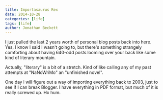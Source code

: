```yaml
---
title: Importasaurus Rex
date: 2014-10-28
categories: [life]
tags: [life]
author: Jonathan Beckett
---
```


I just pulled the last 2 years worth of personal blog posts back into here. Yes, I know I said I wasn't going to, but there's something strangely comforting about having 640-odd posts looming over your back like some kind of literary mountain.

Actually, "literary" is a bit of a stretch. Kind of like calling any of my past attempts at "NaNoWriMo" an "unfinished novel".

One day I will figure out a way of importing everything back to 2003, just to see if I can break Blogger. I have everything in PDF format, but much of it is really screwed up. Ho hum.